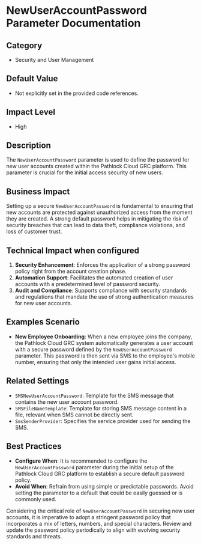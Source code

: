 # NewUserAccountPassword Parameter Documentation

## Category
- Security and User Management

## Default Value
- Not explicitly set in the provided code references.

## Impact Level
- High

## Description
The `NewUserAccountPassword` parameter is used to define the password for new user accounts created within the Pathlock Cloud GRC platform. This parameter is crucial for the initial access security of new users.

## Business Impact
Setting up a secure `NewUserAccountPassword` is fundamental to ensuring that new accounts are protected against unauthorized access from the moment they are created. A strong default password helps in mitigating the risk of security breaches that can lead to data theft, compliance violations, and loss of customer trust.

## Technical Impact when configured
1. **Security Enhancement**: Enforces the application of a strong password policy right from the account creation phase.
2. **Automation Support**: Facilitates the automated creation of user accounts with a predetermined level of password security.
3. **Audit and Compliance**: Supports compliance with security standards and regulations that mandate the use of strong authentication measures for new user accounts.

## Examples Scenario
- **New Employee Onboarding**: When a new employee joins the company, the Pathlock Cloud GRC system automatically generates a user account with a secure password defined by the `NewUserAccountPassword` parameter. This password is then sent via SMS to the employee's mobile number, ensuring that only the intended user gains initial access.

## Related Settings
- `SMSNewUserAccountPassword`: Template for the SMS message that contains the new user account password.
- `SMSFileNameTemplate`: Template for storing SMS message content in a file, relevant when SMS cannot be directly sent.
- `SmsSenderProvider`: Specifies the service provider used for sending the SMS.

## Best Practices
- **Configure When**: It is recommended to configure the `NewUserAccountPassword` parameter during the initial setup of the Pathlock Cloud GRC platform to establish a secure default password policy.
- **Avoid When**: Refrain from using simple or predictable passwords. Avoid setting the parameter to a default that could be easily guessed or is commonly used.

Considering the critical role of `NewUserAccountPassword` in securing new user accounts, it is imperative to adopt a stringent password policy that incorporates a mix of letters, numbers, and special characters. Review and update the password policy periodically to align with evolving security standards and threats.